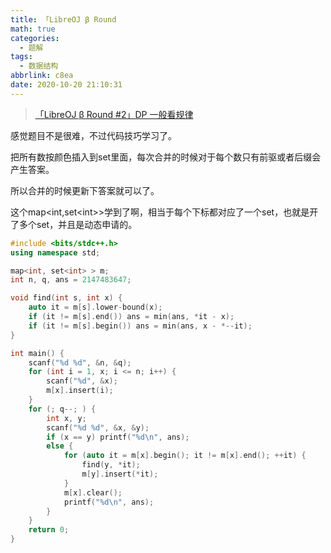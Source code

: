```yaml
---
title: 「LibreOJ β Round
math: true
categories:
  - 题解
tags:
  - 数据结构
abbrlink: c8ea
date: 2020-10-20 21:10:31
---
```



> [「LibreOJ β Round #2」DP 一般看规律](https://loj.ac/problem/516)

感觉题目不是很难，不过代码技巧学习了。  


把所有数按颜色插入到$\text{set}$里面，每次合并的时候对于每个数只有前驱或者后缀会产生答案。  

所以合并的时候更新下答案就可以了。

这个$\text{map<int,set<int>>}$学到了啊，相当于每个下标都对应了一个$\text{set}$，也就是开了多个$\text{set}$，并且是动态申请的。



```cpp
#include <bits/stdc++.h>
using namespace std;

map<int, set<int> > m;
int n, q, ans = 2147483647;

void find(int s, int x) {
    auto it = m[s].lower-bound(x);
    if (it != m[s].end()) ans = min(ans, *it - x);
    if (it != m[s].begin()) ans = min(ans, x - *--it);
}

int main() {
    scanf("%d %d", &n, &q);
    for (int i = 1, x; i <= n; i++) {
    	scanf("%d", &x);
    	m[x].insert(i);
    }
    for (; q--; ) {
    	int x, y;
    	scanf("%d %d", &x, &y);
    	if (x == y) printf("%d\n", ans);
    	else {
            for (auto it = m[x].begin(); it != m[x].end(); ++it) {
            	find(y, *it);
            	m[y].insert(*it);
            }
            m[x].clear();
            printf("%d\n", ans);
    	}
    }
    return 0;
}
```

